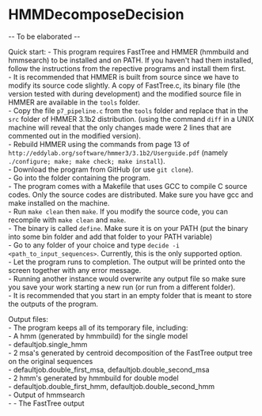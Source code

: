 # HMMDecomposeDecision
-- To be elaborated --  
  
Quick start:
	- This program requires FastTree and HMMER (hmmbuild and hmmsearch) to be installed and on PATH. If you haven't had them installed, follow the instructions from the repective programs and install them first.  
	- It is recommended that HMMER is built from source since we have to modify its source code slightly. A copy of FastTree.c, its binary file (the version tested with during development) and the modified source file in HMMER are available in the `tools` folder.  
	- Copy the file `p7_pipeline.c` from the `tools` folder and replace that in the `src` folder of HMMER 3.1b2 distribution. (using the command `diff` in a UNIX machine will reveal that the only changes made were 2 lines that are commented out in the modified version).  
	- Rebuild HMMER using the commands from page 13 of `http://eddylab.org/software/hmmer3/3.1b2/Userguide.pdf` (namely `./configure; make; make check; make install`).  
	- Download the program from GitHub (or use `git clone`).  
	- Go into the folder containing the program.  
	- The program comes with a Makefile that uses GCC to compile C source codes. Only the source codes are distributed. Make sure you have gcc and make installed on the machine.  
	- Run `make clean` then `make`. If you modify the source code, you can recompile with `make clean` and `make`.  
	- The binary is called `define`. Make sure it is on your PATH (put the binary into some bin folder and add that folder to your PATH variable)  
	- Go to any folder of your choice and type `decide -i <path_to_input_sequences>`. Currently, this is the only supported option.  
	- Let the program runs to completion. The output will be printed onto the screen together with any error message.  
	- Running another instance would overwrite any output file so make sure you save your work starting a new run (or run from a different folder).  
	- It is recommended that you start in an empty folder that is meant to store the outputs of the program.  
  
Output files:  
	- The program keeps all of its temporary file, including:  
		- A hmm (generated by hmmbuild) for the single model  
			- defaultjob.single_hmm  
		- 2 msa's generated by centroid decomposition of the FastTree output tree on the original sequences  
			- defaultjob.double_first_msa, defaultjob.double_second_msa  
		- 2 hmm's generated by hmmbuild for double model  
			- defaultjob.double_first_hmm, defaultjob.double_second_hmm  
		- Output of hmmsearch   
			- 
		- The FastTree output  
